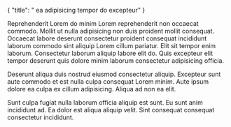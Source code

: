 {
  "title": " ea adipisicing tempor do excepteur"
}

Reprehenderit Lorem do minim Lorem reprehenderit non occaecat commodo. Mollit ut nulla adipisicing non duis proident mollit consequat. Occaecat labore deserunt consectetur proident consequat incididunt laborum commodo sint aliquip Lorem cillum pariatur. Elit sit tempor enim laborum. Consectetur laborum aliquip labore elit do. Quis excepteur elit tempor deserunt quis dolore minim laborum consectetur adipisicing officia.

Deserunt aliqua duis nostrud eiusmod consectetur aliquip. Excepteur sunt aute commodo et est nulla culpa consequat Lorem minim. Aute ipsum dolore ea culpa ex cillum adipisicing. Aliqua ad non ea elit.

Sunt culpa fugiat nulla laborum officia aliquip est sunt. Eu sunt anim incididunt ad. Ea dolor est aliqua aliquip velit. Sint consequat consequat consectetur incididunt.
